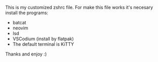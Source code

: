 This is my customized zshrc file. For make this file works it's necesary install the programs:
 - batcat
 - neovim
 - lsd
 - VSCodium (install by flatpak)
 - The default terminal is KiTTY


Thanks and enjoy :)
